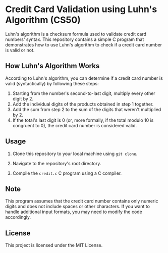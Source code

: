 # Credit Card Validation using Luhn's Algorithm (CS50)

Luhn's algorithm is a checksum formula used to validate credit card numbers' syntax. This repository contains a simple C program that demonstrates how to use Luhn's algorithm to check if a credit card number is valid or not.

## How Luhn's Algorithm Works

According to Luhn's algorithm, you can determine if a credit card number is valid (syntactically) by following these steps:

1. Starting from the number's second-to-last digit, multiply every other digit by 2.
2. Add the individual digits of the products obtained in step 1 together.
3. Add the sum from step 2 to the sum of the digits that weren't multiplied by 2.
4. If the total's last digit is 0 (or, more formally, if the total modulo 10 is congruent to 0), the credit card number is considered valid.

## Usage

1. Clone this repository to your local machine using `git clone`.

2. Navigate to the repository's root directory.

3. Compile the `credit.c` C program using a C compiler.


## Note
This program assumes that the credit card number contains only numeric digits and does not include spaces or other characters. If you want to handle additional input formats, you may need to modify the code accordingly.

## License
This project is licensed under the MIT License.
